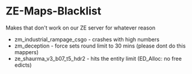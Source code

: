 # ZE-Maps-Blacklist
Makes that don't work on our ZE server for whatever reason

- zm_industrial_rampage_csgo - crashes with high numbers
- zm_deception - force sets round limit to 30 mins (please dont do this mappers)
- ze_shaurma_v3_b07_t5_hdr2 - hits the entity limit (ED_Alloc: no free edicts)
